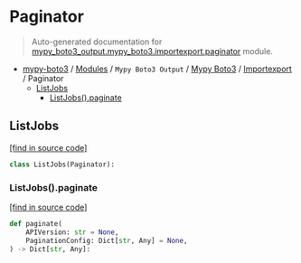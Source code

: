 # Paginator

> Auto-generated documentation for [mypy_boto3_output.mypy_boto3.importexport.paginator](https://github.com/vemel/mypy_boto3/blob/master/mypy_boto3_output/mypy_boto3/importexport/paginator.py) module.

- [mypy-boto3](../../../README.md#mypy_boto3) / [Modules](../../../MODULES.md#mypy-boto3-modules) / `Mypy Boto3 Output` / [Mypy Boto3](../index.md#mypy-boto3) / [Importexport](index.md#importexport) / Paginator
    - [ListJobs](#listjobs)
        - [ListJobs().paginate](#listjobspaginate)

## ListJobs

[[find in source code]](https://github.com/vemel/mypy_boto3/blob/master/mypy_boto3_output/mypy_boto3/importexport/paginator.py#L9)

```python
class ListJobs(Paginator):
```

### ListJobs().paginate

[[find in source code]](https://github.com/vemel/mypy_boto3/blob/master/mypy_boto3_output/mypy_boto3/importexport/paginator.py#L12)

```python
def paginate(
    APIVersion: str = None,
    PaginationConfig: Dict[str, Any] = None,
) -> Dict[str, Any]:
```
